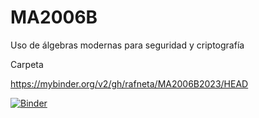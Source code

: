 # MA2006B
Uso de álgebras modernas para seguridad y criptografía


Carpeta

https://mybinder.org/v2/gh/rafneta/MA2006B2023/HEAD

 
 [![Binder](https://mybinder.org/badge_logo.svg)](https://mybinder.org/v2/gh/rafneta/MA2006B2023/HEAD)
